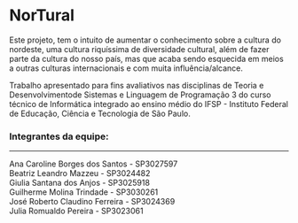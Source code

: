 #  NorTural
<p>Este projeto, tem o intuito de aumentar o conhecimento sobre a cultura do nordeste, uma cultura riquíssima de diversidade cultural, além de fazer parte da cultura do nosso país, mas que acaba sendo esquecida em meios a outras culturas internacionais e com muita influência/alcance.</p>
<p>Trabalho apresentado para fins avaliativos nas disciplinas de Teoria e Desenvolvimentode Sistemas e Linguagem de Programação 3 do curso técnico de Informática integrado ao ensino médio do IFSP - Instituto Federal de Educação, Ciência e Tecnologia de São Paulo.</p>


###  Integrantes da equipe:
<hr>
Ana Caroline Borges dos Santos - SP3027597<br>
Beatriz Leandro Mazzeu - SP3024482<br>
Giulia Santana dos Anjos - SP3025918<br>
Guilherme Molina Trindade - SP3030261<br>
José Roberto Claudino Ferreira - SP3024369<br>
Julia Romualdo Pereira - SP3023061<br>
